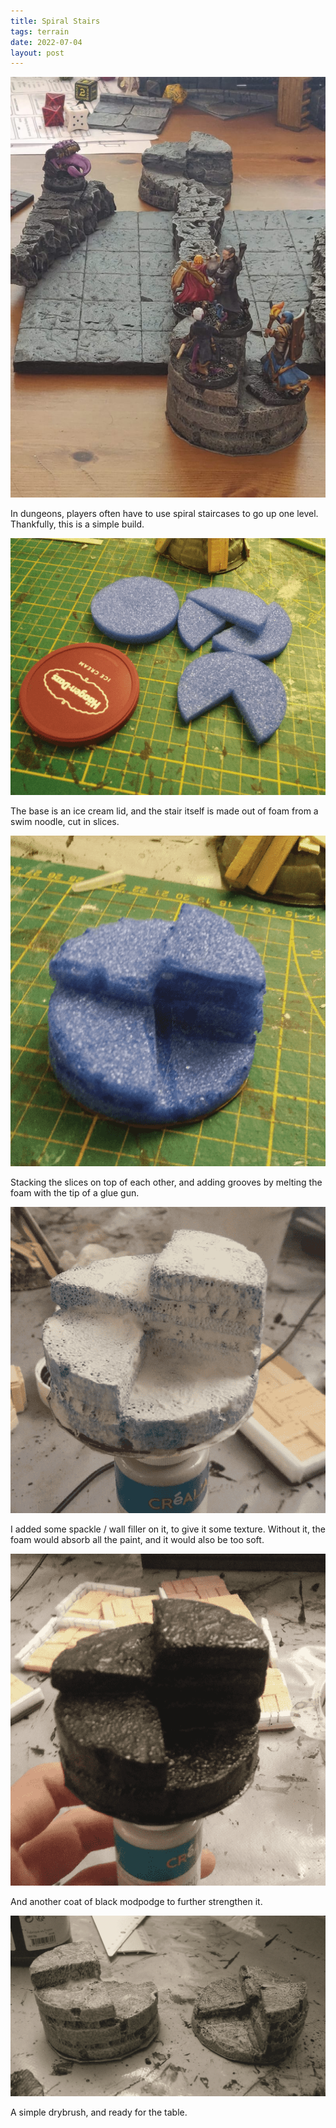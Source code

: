 ```yaml
---
title: Spiral Stairs
tags: terrain
date: 2022-07-04
layout: post
---
```


![image-20220626233226481](image-20220626233226481.33369740e5.jpeg)

In dungeons, players often have to use spiral staircases to go up one level. Thankfully, this is a simple build.

![image-20220704230702915](image-20220704230702915.png)

The base is an ice cream lid, and the stair itself is made out of foam from a swim noodle, cut in slices.

![image-20220704230936798](image-20220704230936798.png)

Stacking the slices on top of each other, and adding grooves by melting the foam with the tip of a glue gun.

![image-20220704231002279](image-20220704231002279.png)

I added some spackle / wall filler on it, to give it some texture. Without it, the foam would absorb all the paint, and it would also be too soft.

![image-20220704231131802](image-20220704231131802.png)

And another coat of black modpodge to further strengthen it.

![image-20220704231150767](image-20220704231150767.png)

A simple drybrush, and ready for the table.